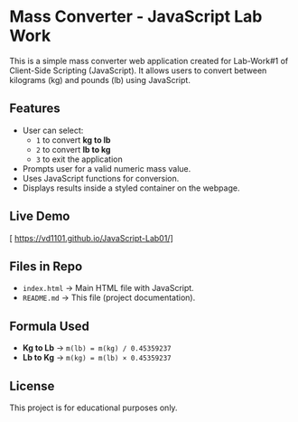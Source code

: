 # Mass Converter - JavaScript Lab Work

This is a simple mass converter web application created for Lab-Work#1 of Client-Side Scripting (JavaScript). It allows users to convert between kilograms (kg) and pounds (lb) using JavaScript.

## Features
- User can select:
  - `1` to convert **kg to lb**
  - `2` to convert **lb to kg**
  - `3` to exit the application
- Prompts user for a valid numeric mass value.
- Uses JavaScript functions for conversion.
- Displays results inside a styled container on the webpage.

## Live Demo
[ https://vd1101.github.io/JavaScript-Lab01/]


## Files in Repo
- `index.html` → Main HTML file with JavaScript.
- `README.md` → This file (project documentation).

## Formula Used
- **Kg to Lb** → `m(lb) = m(kg) / 0.45359237`
- **Lb to Kg** → `m(kg) = m(lb) × 0.45359237`

## License
This project is for educational purposes only.

